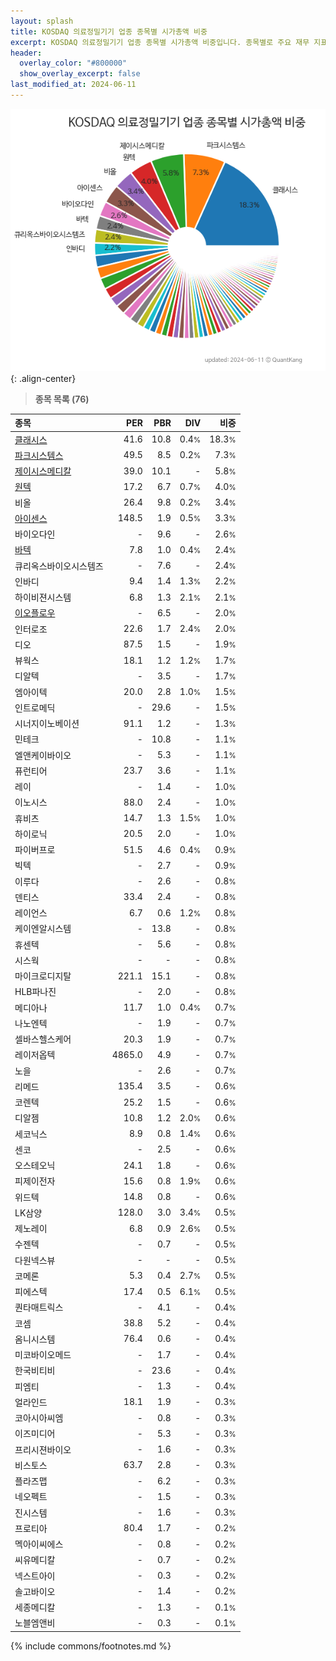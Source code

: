 ```yaml
---
layout: splash
title: KOSDAQ 의료정밀기기 업종 종목별 시가총액 비중
excerpt: KOSDAQ 의료정밀기기 업종 종목별 시가총액 비중입니다. 종목별로 주요 재무 지표를 함께 표시합니다.
header:
  overlay_color: "#800000"
  show_overlay_excerpt: false
last_modified_at: 2024-06-11
---
```



![KOSDAQ 의료정밀기기 업종 종목별 시가총액 비중](/stats/sector/images/kosdaq_업종_의료정밀기기_종목.png){: .align-center}


> **종목 목록 (76)**<a id="list"></a>

| **종목** | **PER** | **PBR** | **DIV** | **비중** |
| :------- | ------: | ------: | ------: | -------: |
| [클래시스](/214150/) | 41.6 | 10.8 | 0.4<small>%</small> | 18.3<small>%</small> |
| [파크시스템스](/140860/) | 49.5 | 8.5 | 0.2<small>%</small> | 7.3<small>%</small> |
| [제이시스메디칼](/287410/) | 39.0 | 10.1 | - | 5.8<small>%</small> |
| [원텍](/336570/) | 17.2 | 6.7 | 0.7<small>%</small> | 4.0<small>%</small> |
| 비올 | 26.4 | 9.8 | 0.2<small>%</small> | 3.4<small>%</small> |
| [아이센스](/099190/) | 148.5 | 1.9 | 0.5<small>%</small> | 3.3<small>%</small> |
| 바이오다인 | - | 9.6 | - | 2.6<small>%</small> |
| [바텍](/043150/) | 7.8 | 1.0 | 0.4<small>%</small> | 2.4<small>%</small> |
| 큐리옥스바이오시스템즈 | - | 7.6 | - | 2.4<small>%</small> |
| 인바디 | 9.4 | 1.4 | 1.3<small>%</small> | 2.2<small>%</small> |
| 하이비젼시스템 | 6.8 | 1.3 | 2.1<small>%</small> | 2.1<small>%</small> |
| [이오플로우](/294090/) | - | 6.5 | - | 2.0<small>%</small> |
| 인터로조 | 22.6 | 1.7 | 2.4<small>%</small> | 2.0<small>%</small> |
| 디오 | 87.5 | 1.5 | - | 1.9<small>%</small> |
| 뷰웍스 | 18.1 | 1.2 | 1.2<small>%</small> | 1.7<small>%</small> |
| 디알텍 | - | 3.5 | - | 1.7<small>%</small> |
| 엠아이텍 | 20.0 | 2.8 | 1.0<small>%</small> | 1.5<small>%</small> |
| 인트로메딕 | - | 29.6 | - | 1.5<small>%</small> |
| 시너지이노베이션 | 91.1 | 1.2 | - | 1.3<small>%</small> |
| 민테크 | - | 10.8 | - | 1.1<small>%</small> |
| 엘앤케이바이오 | - | 5.3 | - | 1.1<small>%</small> |
| 퓨런티어 | 23.7 | 3.6 | - | 1.1<small>%</small> |
| 레이 | - | 1.4 | - | 1.0<small>%</small> |
| 이노시스 | 88.0 | 2.4 | - | 1.0<small>%</small> |
| 휴비츠 | 14.7 | 1.3 | 1.5<small>%</small> | 1.0<small>%</small> |
| 하이로닉 | 20.5 | 2.0 | - | 1.0<small>%</small> |
| 파이버프로 | 51.5 | 4.6 | 0.4<small>%</small> | 0.9<small>%</small> |
| 빅텍 | - | 2.7 | - | 0.9<small>%</small> |
| 이루다 | - | 2.6 | - | 0.8<small>%</small> |
| 덴티스 | 33.4 | 2.4 | - | 0.8<small>%</small> |
| 레이언스 | 6.7 | 0.6 | 1.2<small>%</small> | 0.8<small>%</small> |
| 케이엔알시스템 | - | 13.8 | - | 0.8<small>%</small> |
| 휴센텍 | - | 5.6 | - | 0.8<small>%</small> |
| 시스웍 | - | - | - | 0.8<small>%</small> |
| 마이크로디지탈 | 221.1 | 15.1 | - | 0.8<small>%</small> |
| HLB파나진 | - | 2.0 | - | 0.8<small>%</small> |
| 메디아나 | 11.7 | 1.0 | 0.4<small>%</small> | 0.7<small>%</small> |
| 나노엔텍 | - | 1.9 | - | 0.7<small>%</small> |
| 셀바스헬스케어 | 20.3 | 1.9 | - | 0.7<small>%</small> |
| 레이저옵텍 | 4865.0 | 4.9 | - | 0.7<small>%</small> |
| 노을 | - | 2.6 | - | 0.7<small>%</small> |
| 리메드 | 135.4 | 3.5 | - | 0.6<small>%</small> |
| 코렌텍 | 25.2 | 1.5 | - | 0.6<small>%</small> |
| 디알젬 | 10.8 | 1.2 | 2.0<small>%</small> | 0.6<small>%</small> |
| 세코닉스 | 8.9 | 0.8 | 1.4<small>%</small> | 0.6<small>%</small> |
| 센코 | - | 2.5 | - | 0.6<small>%</small> |
| 오스테오닉 | 24.1 | 1.8 | - | 0.6<small>%</small> |
| 피제이전자 | 15.6 | 0.8 | 1.9<small>%</small> | 0.6<small>%</small> |
| 위드텍 | 14.8 | 0.8 | - | 0.6<small>%</small> |
| LK삼양 | 128.0 | 3.0 | 3.4<small>%</small> | 0.5<small>%</small> |
| 제노레이 | 6.8 | 0.9 | 2.6<small>%</small> | 0.5<small>%</small> |
| 수젠텍 | - | 0.7 | - | 0.5<small>%</small> |
| 다원넥스뷰 | - | - | - | 0.5<small>%</small> |
| 코메론 | 5.3 | 0.4 | 2.7<small>%</small> | 0.5<small>%</small> |
| 피에스텍 | 17.4 | 0.5 | 6.1<small>%</small> | 0.5<small>%</small> |
| 퀀타매트릭스 | - | 4.1 | - | 0.4<small>%</small> |
| 코셈 | 38.8 | 5.2 | - | 0.4<small>%</small> |
| 옴니시스템 | 76.4 | 0.6 | - | 0.4<small>%</small> |
| 미코바이오메드 | - | 1.7 | - | 0.4<small>%</small> |
| 한국비티비 | - | 23.6 | - | 0.4<small>%</small> |
| 피엠티 | - | 1.3 | - | 0.4<small>%</small> |
| 얼라인드 | 18.1 | 1.9 | - | 0.3<small>%</small> |
| 코아시아씨엠 | - | 0.8 | - | 0.3<small>%</small> |
| 이즈미디어 | - | 5.3 | - | 0.3<small>%</small> |
| 프리시젼바이오 | - | 1.6 | - | 0.3<small>%</small> |
| 비스토스 | 63.7 | 2.8 | - | 0.3<small>%</small> |
| 플라즈맵 | - | 6.2 | - | 0.3<small>%</small> |
| 네오펙트 | - | 1.5 | - | 0.3<small>%</small> |
| 진시스템 | - | 1.6 | - | 0.3<small>%</small> |
| 프로티아 | 80.4 | 1.7 | - | 0.2<small>%</small> |
| 멕아이씨에스 | - | 0.8 | - | 0.2<small>%</small> |
| 씨유메디칼 | - | 0.7 | - | 0.2<small>%</small> |
| 넥스트아이 | - | 0.3 | - | 0.2<small>%</small> |
| 솔고바이오 | - | 1.4 | - | 0.2<small>%</small> |
| 세종메디칼 | - | 1.3 | - | 0.1<small>%</small> |
| 노블엠앤비 | - | 0.3 | - | 0.1<small>%</small> |

{% include commons/footnotes.md %}